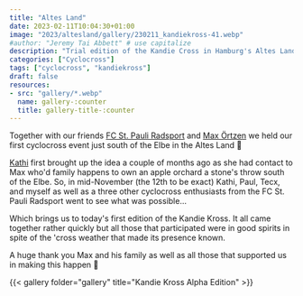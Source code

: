 ```yaml
---
title: "Altes Land"
date: 2023-02-11T10:04:30+01:00
image: "2023/altesland/gallery/230211_kandiekross-41.webp"
#author: "Jeremy Tai Abbett" # use capitalize
description: "Trial edition of the Kandie Cross in Hamburg's Altes Land"
categories: ["Cyclocross"]
tags: ["cyclocross", "kandiekross"]
draft: false
resources: 
- src: "gallery/*.webp"
  name: gallery-:counter
  title: gallery-title-:counter
---
```



Together with our friends [FC St. Pauli Radsport](https://fcstpauli-radsport.de/) and [Max Örtzen](https://www.instagram.com/maxoertzen/) we held our first cyclocross event just south of the Elbe in the Altes Land 🍎

[Kathi](https://kandiegang.team/people/kathi-sigmund/) first brought up the idea a couple of months ago as she had contact to Max who'd family happens to own an apple orchard a stone's throw south of the Elbe. So, in mid-November (the 12th to be exact) Kathi, Paul, Tecx, and myself as well as a three other cyclocross enthusiasts from the FC St. Pauli Radsport went to see what was possible...

Which brings us to today's first edition of the Kandie Kross. It all came together rather quickly but all those that participated were in good spirits in spite of the 'cross weather that made its presence known.

A huge thank you Max and his family as well as all those that supported us in making this happen 👏

{{< gallery folder="gallery" title="Kandie Kross Alpha Edition" >}}